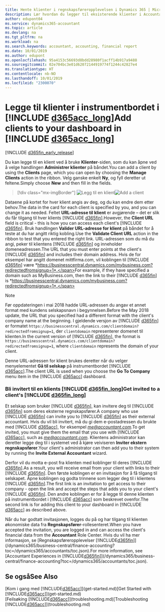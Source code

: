 ```yaml
---
title: Hente klienter i regnskapsføreropplevelsen i Dynamics 365 | Microsoft-dokumentasjon
description: Lær hvordan du legger til eksisterende klienter i Accountant Hub for Dynamics 365.
author: edupont04
ms.service: dynamics365-accountant
ms.topic: article
ms.devlang: na
ms.tgt_pltfrm: na
ms.workload: na
ms.search.keywords: accountant, accounting, financial report
ms.date: 10/01/2019
ms.author: edupont
ms.openlocfilehash: 95a4153c56693d8bdd28980f1acff14b917a9488
ms.sourcegitcommit: 02e704bc3e01d62072144919774f1244c42827e4
ms.translationtype: HT
ms.contentlocale: nb-NO
ms.lasthandoff: 10/01/2019
ms.locfileid: "2300070"
---
```

# <a name="add-clients-to-your-dashboard-in-include-d365acc_longincludesd365acc_long_mdmd"></a><span data-ttu-id="d9418-103">Legge til klienter i instrumentbordet i [!INCLUDE [d365acc_long](includes/d365acc_long_md.md)]</span><span class="sxs-lookup"><span data-stu-id="d9418-103">Add clients to your dashboard in [!INCLUDE [d365acc_long](includes/d365acc_long_md.md)]</span></span>
[!INCLUDE [d365fin_early_release](includes/d365fin_early_release.md.md)]

<span data-ttu-id="d9418-104">Du kan legge til en klient ved å bruke **Klienter**-siden, som du kan åpne ved å velge handlingen **Administrer klienter** på båndet.</span><span class="sxs-lookup"><span data-stu-id="d9418-104">You can add a client by using the **Clients** page, which you can open by choosing the **Manage Clients** action in the ribbon.</span></span> <span data-ttu-id="d9418-105">Velg ganske enkelt **Ny**, og fyll deretter ut feltene.</span><span class="sxs-lookup"><span data-stu-id="d9418-105">Simply choose **New** and then fill in the fields.</span></span>  

> [!div class="mx-imgBorder"]
> <span data-ttu-id="d9418-106">![Legg til en klient](./media/accountant-add-client/manage-client.png)</span><span class="sxs-lookup"><span data-stu-id="d9418-106">![Add a client](./media/accountant-add-client/manage-client.png)</span></span>

<span data-ttu-id="d9418-107">Dataene på kortet for hver klient angis av deg, og du kan endre dem etter behov.</span><span class="sxs-lookup"><span data-stu-id="d9418-107">The data in the card for each client is specified by you, and you can change it as needed.</span></span> <span data-ttu-id="d9418-108">Feltet **URL-adresse til klient** er avgjørende – det er slik du får tilgang til hver klients [!INCLUDE [d365fin](includes/d365fin_md.md)].</span><span class="sxs-lookup"><span data-stu-id="d9418-108">However, the **Client URL** field is critical - this is how you can access each client's [!INCLUDE [d365fin](includes/d365fin_md.md)].</span></span> <span data-ttu-id="d9418-109">Bruk handlingen **Valider URL-adresse for klient** på båndet for å teste at du har angitt riktig kobling.</span><span class="sxs-lookup"><span data-stu-id="d9418-109">Use the **Validate Client URL** action in the ribbon to test that you entered the right link.</span></span> <span data-ttu-id="d9418-110">URL-adressen som du må du angi, peker til klientens [!INCLUDE [d365fin](includes/d365fin_md.md)] og inneholder domeneadressen.</span><span class="sxs-lookup"><span data-stu-id="d9418-110">The URL that you must enter points at the client's [!INCLUDE [d365fin](includes/d365fin_md.md)] and includes their domain address.</span></span> <span data-ttu-id="d9418-111">Hvis de for eksempel har angitt domenet mittfirma.com, vil koblingen til [!INCLUDE [d365fin](includes/d365fin_md.md)] være *https://businesscentral.dynamics.com/mybusiness.com?redirectedfromsignup=1*.</span><span class="sxs-lookup"><span data-stu-id="d9418-111">For example, if they have specified a domain such as MyBusiness.com, then the link to their [!INCLUDE [d365fin](includes/d365fin_md.md)] is *https://businesscentral.dynamics.com/mybusiness.com?redirectedfromsignup=1*.</span></span>  

> [!NOTE]
>  <span data-ttu-id="d9418-112">Før oppdateringen i mai 2018 hadde URL-adressen du angav et annet format med kundens selskapsnavn i begynnelsen.</span><span class="sxs-lookup"><span data-stu-id="d9418-112">Before the May 2018 update, the URL that you specified had a different format with the client's company name at the beginning.</span></span> <span data-ttu-id="d9418-113">I gjeldende versjon av [!INCLUDE [d365fin](includes/d365fin_md.md)] er formatet ```https://businesscentral.dynamics.com/clientdomain?redirectedfromsignup=1```, der ```clientdomain``` representerer domenet til klienten.</span><span class="sxs-lookup"><span data-stu-id="d9418-113">In the current version of [!INCLUDE [d365fin](includes/d365fin_md.md)], the format is ```https://businesscentral.dynamics.com/clientdomain?redirectedfromsignup=1```, where ```clientdomain``` represents the domain of your client.</span></span>  

<span data-ttu-id="d9418-114">Denne URL-adressen for klient brukes deretter når du velger menyelementet **Gå til selskap** på instrumentbordet [!INCLUDE [d365acc](includes/d365acc_md.md)].</span><span class="sxs-lookup"><span data-stu-id="d9418-114">The client URL is used when you choose the **Go To Company** menu item in the [!INCLUDE [d365acc](includes/d365acc_md.md)] dashboard.</span></span>  

### <a name="get-invited-to-a-clients-include-d365fin_longincludesd365fin_long_mdmd"></a><span data-ttu-id="d9418-115">Bli invitert til en klients [!INCLUDE [d365fin_long](includes/d365fin_long_md.md)]</span><span class="sxs-lookup"><span data-stu-id="d9418-115">Get invited to a client's [!INCLUDE [d365fin_long](includes/d365fin_long_md.md)]</span></span>
<span data-ttu-id="d9418-116">Et selskap som bruker [!INCLUDE [d365fin](includes/d365fin_md.md)], kan invitere deg til [!INCLUDE [d365fin](includes/d365fin_md.md)] som deres eksterne regnskapsfører.</span><span class="sxs-lookup"><span data-stu-id="d9418-116">A company who use [!INCLUDE [d365fin](includes/d365fin_md.md)] can invite you to [!INCLUDE [d365fin](includes/d365fin_md.md)] as their external accountant.</span></span> <span data-ttu-id="d9418-117">Hvis du vil bli invitert, må du gi dem e-postadressen du brukte med [!INCLUDE [d365acc](includes/d365acc_md.md)], for eksempel <em>me@accountant.com</em>.</span><span class="sxs-lookup"><span data-stu-id="d9418-117">To get invited, you must give them the email that you use with [!INCLUDE [d365acc](includes/d365acc_md.md)], such as <em>me@accountant.com</em>.</span></span> <span data-ttu-id="d9418-118">Klientens administrator kan deretter legge deg til i systemet ved å kjøre veiviseren **Inviter ekstern regnskapsfører**.</span><span class="sxs-lookup"><span data-stu-id="d9418-118">Your client's administrator can then add you to their system by running the **Invite External Accountant** wizard.</span></span>  

<span data-ttu-id="d9418-119">Derfor vil du motta e-post fra klienten med koblinger til deres [!INCLUDE [d365fin](includes/d365fin_md.md)].</span><span class="sxs-lookup"><span data-stu-id="d9418-119">As a result, you will receive email from your client with links to their [!INCLUDE [d365fin](includes/d365fin_md.md)].</span></span> <span data-ttu-id="d9418-120">Den første koblingen er en invitasjon for å få tilgang til selskapet. Åpne koblingen og godta trinnene som legger deg til i klientens [!INCLUDE [d365fin](includes/d365fin_md.md)].</span><span class="sxs-lookup"><span data-stu-id="d9418-120">The first link is an invitation to get access to their company - open the link and accept the steps that adds you to your client's [!INCLUDE [d365fin](includes/d365fin_md.md)].</span></span> <span data-ttu-id="d9418-121">Den andre koblingen er for å legge til denne klienten på instrumentbordet i [!INCLUDE [d365acc](includes/d365acc_md.md)] som beskrevet ovenfor.</span><span class="sxs-lookup"><span data-stu-id="d9418-121">The second link is for adding this client to your dashboard in [!INCLUDE [d365acc](includes/d365acc_md.md)] as described above.</span></span>  

<span data-ttu-id="d9418-122">Når du har godtatt invitasjonen, logges du på og har tilgang til klienten økonomiske data fra **Regnskapsfører**-rollesenteret.</span><span class="sxs-lookup"><span data-stu-id="d9418-122">When you have accepted the invitation, you are logged in and can access the client's financial data from the **Accountant** Role Center.</span></span> <span data-ttu-id="d9418-123">Hvis du vil ha mer informasjon, se [Regnskapsføreropplevelser [!INCLUDE[d365fin](includes/d365fin_md.md)]](/dynamics365/business-central/finance-accounting?toc=/dynamics365/accountants/toc.json).</span><span class="sxs-lookup"><span data-stu-id="d9418-123">For more information, see [Accountant Experiences in [!INCLUDE[d365fin](includes/d365fin_md.md)]](/dynamics365/business-central/finance-accounting?toc=/dynamics365/accountants/toc.json).</span></span>  

## <a name="see-also"></a><span data-ttu-id="d9418-124">Se også</span><span class="sxs-lookup"><span data-stu-id="d9418-124">See Also</span></span>
<span data-ttu-id="d9418-125">[Kom i gang med [!INCLUDE[d365acc](includes/d365acc_md.md)]](get-started.md)</span><span class="sxs-lookup"><span data-stu-id="d9418-125">[Get Started with [!INCLUDE[d365acc](includes/d365acc_md.md)]](get-started.md)</span></span>  
<span data-ttu-id="d9418-126">[Feilsøking [!INCLUDE[d365acc](includes/d365acc_md.md)]](troubleshooting.md)</span><span class="sxs-lookup"><span data-stu-id="d9418-126">[Troubleshooting [!INCLUDE[d365acc](includes/d365acc_md.md)]](troubleshooting.md)</span></span>  
